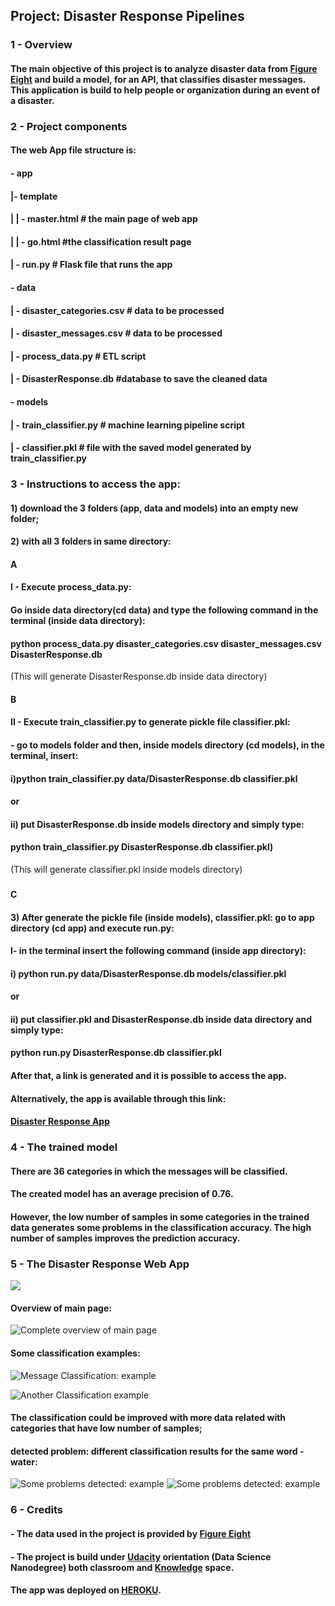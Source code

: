 ## Project: Disaster Response Pipelines

### 1 - Overview

#### The main objective of this project is to analyze disaster data from [Figure Eight](https://appen.com/) and build a model, for an API, that classifies disaster messages. This application is build to help people or organization during an event of a disaster.

### 2 - Project components

#### The web App file structure is:

#### - app
#### |- template
#### | | - master.html # the main page of web app
#### | | - go.html #the classification result page
#### | - run.py # Flask file that runs the app

#### - data
#### | - disaster_categories.csv # data to be processed
#### | - disaster_messages.csv # data to be processed
#### | - process_data.py # ETL script
#### | - DisasterResponse.db #database to save the cleaned data

#### - models
#### | - train_classifier.py # machine learning pipeline script
#### | - classifier.pkl # file with the saved model generated by train_classifier.py





### 3 - Instructions to access the app:

#### 1) download the 3 folders (app, data and models) into an empty new folder;

#### 2) with all 3 folders in same directory:

####

#### A
#### I - Execute process_data.py:

#### Go inside data directory(cd data) and type the following command in the terminal (inside data directory):


#### python process_data.py disaster_categories.csv disaster_messages.csv DisasterResponse.db

(This will generate DisasterResponse.db inside data directory)

####

#### B
#### II - Execute train_classifier.py to generate pickle file classifier.pkl:

#### - go to models folder and then, inside models directory (cd models), in the terminal, insert: 

#### i)python train_classifier.py data/DisasterResponse.db classifier.pkl

#### or 

#### ii) put DisasterResponse.db inside models directory and simply type:

####  python train_classifier.py DisasterResponse.db classifier.pkl)

(This will generate classifier.pkl inside models directory)

###
#### C
#### 3) After generate the pickle file (inside models), classifier.pkl: go to app directory (cd app) and execute run.py:  

#### I- in the terminal insert the following command (inside app directory):

#### i) python run.py data/DisasterResponse.db models/classifier.pkl

#### or

#### ii) put classifier.pkl and DisasterResponse.db inside data directory and simply type:

#### python run.py DisasterResponse.db classifier.pkl

#### After that, a link is generated and it is possible to access the app.

####

#### Alternatively, the app is available through this link: 

#### [Disaster Response App](https://first-app-response.herokuapp.com/)

### 4 - The trained model

#### There are 36 categories in which the messages will be classified.
#### The created model has an average precision of 0.76. 
#### However, the low number of samples in some categories in the trained data generates some problems in the classification accuracy. The high number of samples improves the prediction accuracy.  

### 5 - The Disaster Response Web App

![](https://github.com/a-teresa/disaster_response_pipelines/blob/main/screenshot_app/image1.png)

#### Overview of main page:

![Complete overview of main page](https://github.com/a-teresa/disaster_response_pipelines/blob/main/screenshot_app/image2.png)

#### Some classification examples:

![Message Classification: example](https://github.com/a-teresa/disaster_response_pipelines/blob/main/screenshot_app/image3.png)

![Another Classification example](https://github.com/a-teresa/disaster_response_pipelines/blob/main/screenshot_app/image4.png)

#### The classification could be improved with more data related with categories that have low number of samples; 
#### detected problem: different classification results for the same word - water:

![Some problems detected: example](https://github.com/a-teresa/disaster_response_pipelines/blob/main/screenshot_app/image5.png)
![Some problems detected: example ](https://github.com/a-teresa/disaster_response_pipelines/blob/main/screenshot_app/image6.png)



### 6 - Credits

#### -  The data used in the project is provided by [Figure Eight](https://appen.com/)

#### - The project is build under [Udacity](https://www.udacity.com) orientation (Data Science Nanodegree) both classroom and [Knowledge](https://knowledge.udacity.com/) space. 

#### The app was deployed on [HEROKU](https://www.heroku.com/).






